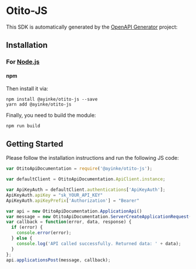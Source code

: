 # Otito-JS

This SDK is automatically generated by the [OpenAPI Generator](https://openapi-generator.tech) project:

## Installation

### For [Node.js](https://nodejs.org/)

#### npm

Then install it via:

```shell
npm install @ayinke/otito-js --save
yarn add @ayinke/otito-js
```

Finally, you need to build the module:

```shell
npm run build
```

## Getting Started

Please follow the installation instructions and run the following JS code:

```javascript
var OtitoApiDocumentation = require('@ayinke/otito-js');

var defaultClient = OtitoApiDocumentation.ApiClient.instance;

var ApiKeyAuth = defaultClient.authentications['ApiKeyAuth'];
ApiKeyAuth.apiKey = "sk_YOUR_API_KEY"
ApiKeyAuth.apiKeyPrefix['Authorization'] = "Bearer"

var api = new OtitoApiDocumentation.ApplicationApi()
var message = new OtitoApiDocumentation.ServerCreateApplicationRequest("name of app");
var callback = function(error, data, response) {
  if (error) {
    console.error(error);
  } else {
    console.log('API called successfully. Returned data: ' + data);
  }
};
api.applicationsPost(message, callback);

```

